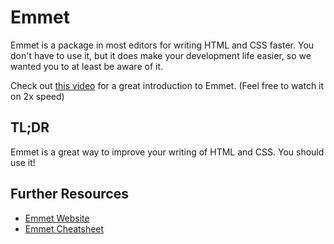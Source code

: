 # Emmet
Emmet is a package in most editors for writing HTML and CSS faster. You don't have to use it, but it does make your development life easier, so we wanted you to at least be aware of it.

Check out [this video](https://www.youtube.com/watch?v=5BIAdWNcr8Y) for a great introduction to Emmet. (Feel free to watch it on 2x speed)

## TL;DR
Emmet is a great way to improve your writing of HTML and CSS. You should use it!

## Further Resources
- [Emmet Website](https://emmet.io)
- [Emmet Cheatsheet](https://docs.emmet.io/cheat-sheet/)
